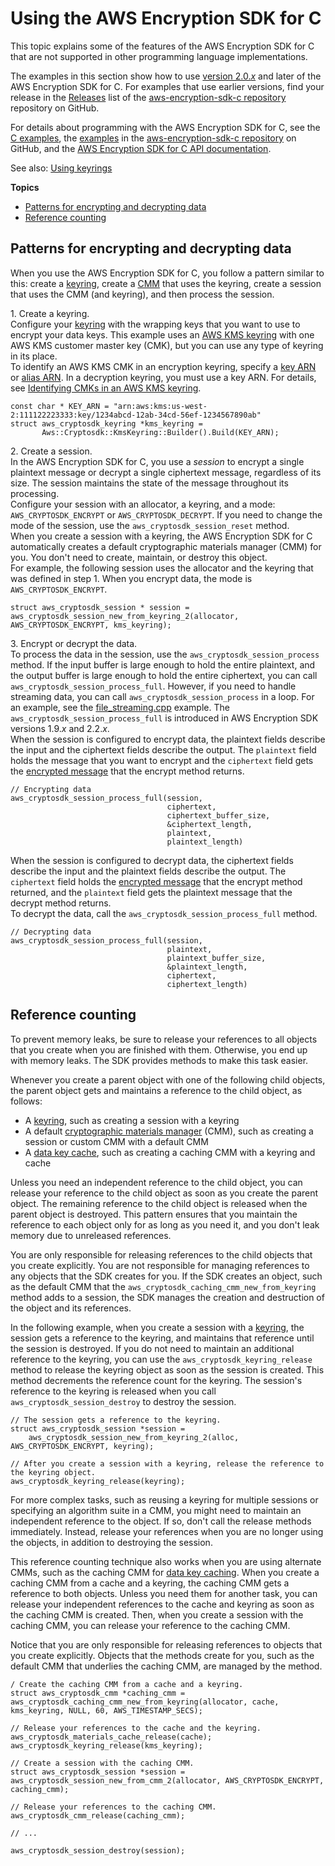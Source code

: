# Using the AWS Encryption SDK for C<a name="c-language-using"></a>

This topic explains some of the features of the AWS Encryption SDK for C that are not supported in other programming language implementations\. 

The examples in this section show how to use [version 2\.0\.*x*](about-versions.md) and later of the AWS Encryption SDK for C\. For examples that use earlier versions, find your release in the [Releases](https://github.com/aws/aws-encryption-sdk-c/releases) list of the [aws\-encryption\-sdk\-c repository](https://github.com/aws/aws-encryption-sdk-c/) repository on GitHub\.

For details about programming with the AWS Encryption SDK for C, see the [C examples](c-examples.md), the [examples](https://github.com/aws/aws-encryption-sdk-c/tree/master/examples) in the [aws\-encryption\-sdk\-c repository](https://github.com/aws/aws-encryption-sdk-c/) on GitHub, and the [AWS Encryption SDK for C API documentation](https://aws.github.io/aws-encryption-sdk-c/html/)\.

See also: [Using keyrings](choose-keyring.md)

**Topics**
+ [Patterns for encrypting and decrypting data](#c-language-using-pattern)
+ [Reference counting](#c-language-using-release)

## Patterns for encrypting and decrypting data<a name="c-language-using-pattern"></a>

When you use the AWS Encryption SDK for C, you follow a pattern similar to this: create a [keyring](concepts.md#keyring), create a [CMM](concepts.md#crypt-materials-manager) that uses the keyring, create a session that uses the CMM \(and keyring\), and then process the session\.

1\. Create a keyring\.  
Configure your [keyring](concepts.md#keyring) with the wrapping keys that you want to use to encrypt your data keys\. This example uses an [AWS KMS keyring](choose-keyring.md#use-kms-keyring) with one AWS KMS customer master key \(CMK\), but you can use any type of keyring in its place\.  
To identify an AWS KMS CMK in an encryption keyring, specify a [key ARN](https://docs.aws.amazon.com/kms/latest/developerguide/concepts.html#key-id-key-ARN) or [alias ARN](https://docs.aws.amazon.com/kms/latest/developerguide/concepts.html#key-id-alias-arn)\. In a decryption keyring, you must use a key ARN\. For details, see [Identifying CMKs in an AWS KMS keyring](choose-keyring.md#kms-keyring-id)\.  

```
const char * KEY_ARN = "arn:aws:kms:us-west-2:111122223333:key/1234abcd-12ab-34cd-56ef-1234567890ab"    
struct aws_cryptosdk_keyring *kms_keyring = 
       Aws::Cryptosdk::KmsKeyring::Builder().Build(KEY_ARN);
```

2\. Create a session\.  
In the AWS Encryption SDK for C, you use a *session* to encrypt a single plaintext message or decrypt a single ciphertext message, regardless of its size\. The session maintains the state of the message throughout its processing\.   
Configure your session with an allocator, a keyring, and a mode: `AWS_CRYPTOSDK_ENCRYPT` or `AWS_CRYPTOSDK_DECRYPT`\. If you need to change the mode of the session, use the `aws_cryptosdk_session_reset` method\.  
When you create a session with a keyring, the AWS Encryption SDK for C automatically creates a default cryptographic materials manager \(CMM\) for you\. You don't need to create, maintain, or destroy this object\.   
For example, the following session uses the allocator and the keyring that was defined in step 1\. When you encrypt data, the mode is `AWS_CRYPTOSDK_ENCRYPT`\.  

```
struct aws_cryptosdk_session * session = aws_cryptosdk_session_new_from_keyring_2(allocator, AWS_CRYPTOSDK_ENCRYPT, kms_keyring);
```

3\. Encrypt or decrypt the data\.  
To process the data in the session, use the `aws_cryptosdk_session_process` method\. If the input buffer is large enough to hold the entire plaintext, and the output buffer is large enough to hold the entire ciphertext, you can call `aws_cryptosdk_session_process_full`\. However, if you need to handle streaming data, you can call `aws_cryptosdk_session_process` in a loop\. For an example, see the [file\_streaming\.cpp](https://github.com/aws/aws-encryption-sdk-c/blob/master/examples/file_streaming.cpp) example\. The `aws_cryptosdk_session_process_full` is introduced in AWS Encryption SDK versions 1\.9\.*x* and 2\.2\.*x*\.  
When the session is configured to encrypt data, the plaintext fields describe the input and the ciphertext fields describe the output\. The `plaintext` field holds the message that you want to encrypt and the `ciphertext` field gets the [encrypted message](message-format.md) that the encrypt method returns\.   

```
// Encrypting data
aws_cryptosdk_session_process_full(session,
                                   ciphertext,
                                   ciphertext_buffer_size,
                                   &ciphertext_length,
                                   plaintext,
                                   plaintext_length)
```
When the session is configured to decrypt data, the ciphertext fields describe the input and the plaintext fields describe the output\. The `ciphertext` field holds the [encrypted message](message-format.md) that the encrypt method returned, and the `plaintext` field gets the plaintext message that the decrypt method returns\.  
To decrypt the data, call the `aws_cryptosdk_session_process_full` method\.  

```
// Decrypting data
aws_cryptosdk_session_process_full(session,
                                   plaintext,
                                   plaintext_buffer_size,
                                   &plaintext_length,
                                   ciphertext,
                                   ciphertext_length)
```

## Reference counting<a name="c-language-using-release"></a>

To prevent memory leaks, be sure to release your references to all objects that you create when you are finished with them\. Otherwise, you end up with memory leaks\. The SDK provides methods to make this task easier\.

Whenever you create a parent object with one of the following child objects, the parent object gets and maintains a reference to the child object, as follows:
+ A [keyring](concepts.md#keyring), such as creating a session with a keyring
+ A default [cryptographic materials manager](concepts.md#crypt-materials-manager) \(CMM\), such as creating a session or custom CMM with a default CMM
+ A [data key cache](data-key-caching.md), such as creating a caching CMM with a keyring and cache

Unless you need an independent reference to the child object, you can release your reference to the child object as soon as you create the parent object\. The remaining reference to the child object is released when the parent object is destroyed\. This pattern ensures that you maintain the reference to each object only for as long as you need it, and you don't leak memory due to unreleased references\. 

You are only responsible for releasing references to the child objects that you create explicitly\. You are not responsible for managing references to any objects that the SDK creates for you\. If the SDK creates an object, such as the default CMM that the `aws_cryptosdk_caching_cmm_new_from_keyring` method adds to a session, the SDK manages the creation and destruction of the object and its references\.

In the following example, when you create a session with a [keyring](concepts.md#keyring), the session gets a reference to the keyring, and maintains that reference until the session is destroyed\. If you do not need to maintain an additional reference to the keyring, you can use the `aws_cryptosdk_keyring_release` method to release the keyring object as soon as the session is created\. This method decrements the reference count for the keyring\. The session's reference to the keyring is released when you call `aws_cryptosdk_session_destroy` to destroy the session\. 

```
// The session gets a reference to the keyring.
struct aws_cryptosdk_session *session =	
	aws_cryptosdk_session_new_from_keyring_2(alloc, AWS_CRYPTOSDK_ENCRYPT, keyring);

// After you create a session with a keyring, release the reference to the keyring object.
aws_cryptosdk_keyring_release(keyring);
```

For more complex tasks, such as reusing a keyring for multiple sessions or specifying an algorithm suite in a CMM, you might need to maintain an independent reference to the object\. If so, don't call the release methods immediately\. Instead, release your references when you are no longer using the objects, in addition to destroying the session\.

This reference counting technique also works when you are using alternate CMMs, such as the caching CMM for [data key caching](data-key-caching.md)\. When you create a caching CMM from a cache and a keyring, the caching CMM gets a reference to both objects\. Unless you need them for another task, you can release your independent references to the cache and keyring as soon as the caching CMM is created\. Then, when you create a session with the caching CMM, you can release your reference to the caching CMM\. 

Notice that you are only responsible for releasing references to objects that you create explicitly\. Objects that the methods create for you, such as the default CMM that underlies the caching CMM, are managed by the method\.

```
/ Create the caching CMM from a cache and a keyring.
struct aws_cryptosdk_cmm *caching_cmm = aws_cryptosdk_caching_cmm_new_from_keyring(allocator, cache, kms_keyring, NULL, 60, AWS_TIMESTAMP_SECS);

// Release your references to the cache and the keyring.
aws_cryptosdk_materials_cache_release(cache);
aws_cryptosdk_keyring_release(kms_keyring);

// Create a session with the caching CMM.
struct aws_cryptosdk_session *session = aws_cryptosdk_session_new_from_cmm_2(allocator, AWS_CRYPTOSDK_ENCRYPT, caching_cmm);

// Release your references to the caching CMM.
aws_cryptosdk_cmm_release(caching_cmm);

// ...

aws_cryptosdk_session_destroy(session);
```